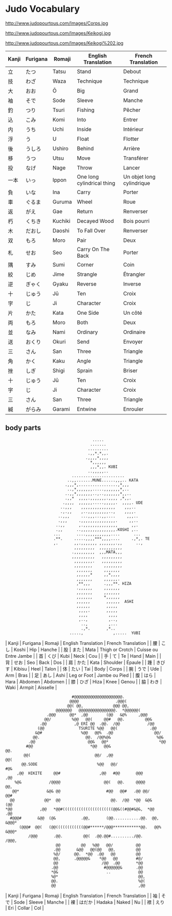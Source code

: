 # Judo Vocabulary

http://www.judopourtous.com/Images/Corps.jpg

http://www.judopourtous.com/Images/Keikogi.jpg

http://www.judopourtous.com/Images/Keikogi%202.jpg

| Kanji | Furigana | Romaji | English Translation | French Translation |
|-------|----------|--------|---------------------|--------------------|
| 立     | たつ       | Tatsu  | Stand               | Debout             |
| 技     | わざ       | Waza   | Technique           | Technique          |
| 大     | おお        | Ō      | Big                 | Grand              |
| 袖     | そで       | Sode   | Sleeve              | Manche             |
| 釣     | つり       | Tsuri  | Fishing             | Pêcher             |
| 込     | こみ       | Komi   | Into                | Entrer             |
| 内     | うち       | Uchi   | Inside              | Intérieur          |
| 浮     | う         | U      | Float               | Flotter            |
| 後     | うしろ     | Ushiro | Behind              | Arrière            |
| 移     | うつ       | Utsu   | Move                | Transférer         |
| 投     | なげ       | Nage   | Throw               | Lancer             |
| 一本     | いっ     | Ippon  | One long cylindrical thing | Un objet long cylindrique  |
| 負     | いな        | Ina    | Carry               | Porter             |
| 車     | ぐるま     | Guruma | Wheel               | Roue               |
| 返     | がえ       | Gae    | Return              | Renverser          |
| 朽     | くちき     | Kuchiki | Decayed Wood       | Bois pourri        |
| 木     | だおし     | Daoshi | To Fall Over        | Renverser          |
| 双     | もろ       | Moro   | Pair                | Deux               |
| 札     | せお       | Seo    | Carry On The Back   | Porter             |
| 隅     | すみ       | Sumi   | Corner              | Coin               |
| 絞     | じめ       | Jime   | Strangle            | Étrangler          |
| 逆     | ぎゃく     | Gyaku  | Reverse             | Inverse            |
| 十     | じゅう     | Jū     | Ten                 | Croix              |
| 字     | じ         | Ji     | Character           | Croix              |
| 片     | かた       | Kata   | One Side            | Un côté            |
| 両     | もろ       | Moro   | Both                | Deux               |
| 並     | なみ       | Nami   | Ordinary            | Ordinaire          |
| 送     | おくり     | Okuri  | Send                | Envoyer            |
| 三     | さん       | San    | Three               | Triangle           |
| 角     | かく       | Kaku   | Angle               | Triangle           |
| 挫     | しぎ       | Shigi  | Sprain              | Briser             |
| 十     | じゅう     | Jū     | Ten                 | Croix              |
| 字     | じ         | Ji     | Character           | Croix              |
| 三     | さん       | San    | Three               | Triangle           |
| 緘     | がらみ     | Garami | Entwine             | Enrouler           |


## body parts

```ascii
                                      .....                                        
                                     .......                                          
                                    .........                                   
                                    .,,*.*,,.                                   
                                   .,,,,*,,,,                                   
                                     *,,,,,,                                    
                                     ,,,*,,. KUBI                                   
                                    ..,,,,,..                                   
                             .......................                            
                           ..,,.......MUNE......,,,.. KATA                          
                          .,,,*,.................,*,,,                          
                           ..,*,,,,,,,.....,,,,,,,*,..                          
                          ..,,*,,,,,,,..,..,,,,,,,*,,..                         
                          .,,*  ,,,,.,,,,,,,.,,,, ,*,,.                         
                         .,,,,  ,,,,,,.....,,,,,.  ,,,,. UDE                       
                        ..,,,    ,,,,,,,,,,,,,,,    ,,,..                       
                        .,.,,    ,..,,,,,,,,,..,    ,,,,.                       
                       ..,,,     ...,,,...,,....     ,,,..                      
                       .,,,     .,,,,,,,,,,,,,,,.     ,,..                      
                      ..,,      ,.,,,,,,,,,,,,,,,      ,,.                      
                      .,,      ..,,,,,,,,,,,,,,,.KOSHI ,..                     
                     ...       ....,,,,,,,,,,,....      ...                     
                     .**.     .....,,,,***,,,,....     .,*,. TE                    
                     ,.       ,,.,,,,,,, ,,,,,,,.,,      ..,                    
                              ,,,,,,,,,  ,,,,,,,,,,                             
                             .,,,,,,,,,  ,,,MATA,,,                             
                             ,,,,,,,,,,   ,,,,,,,,,                             
                              ,,,,,,,,.   ,,,,,,,,,                             
                              ,,,,,,,,     ,,,,,,,,                             
                               ,,,,,,,     ,,,,,,,                              
                               ,,,,,,*     ,,*,,,,                              
                               ,,,,,,,     ,,,,,,.                              
                               ,**,,,      .,,,**. HIZA                             
                               .,,,,,,     ,,,,,,,                              
                               ,,,,,,,     ,,,,,,,                              
                               ,,,,,,,     *,,,,,,                              
                               ,,,,,,       ,,,,,,  ASHI                            
                               ,,,,,,       ,,,,,                               
                                ,,,,.       ,,,,,                               
                                ,,,,         ,,,,                               
                                ,..,         ,..,                               
                                 ..,         ,...                               
                                 .,*.       ,*..                                
                            .....,             ,.....  YUBI
```

| Kanji | Furigana | Romaji | English Translation | French Translation |
| 腰     | こし       | Koshi  | Hip                 | Hanche             |
| 股     | また       | Mata   | Thigh or Crotch     | Cuisse ou Entre Jambe  |
| 首     | くび       | Kubi   | Neck                | Cou                |
| 手     | て         | Te     | Hand                | Main               |
| 背     | せお       | Seo    | Back                | Dos                |
| 肩     | かた       | Kata   | Shoulder            | Épaule             |
| 踵     | きびす     | Kibisu | Heel                | Talon              |
| 体     | たい       | Tai    | Body                | Corps              |
| 腕     | うで       | Ude    | Arm                 | Bras               |
| 足     | あし       | Ashi   | Leg or Foot         | Jambe    ou Pied   |
| 腹     | はら       | Hara   | Abdomen             | Abdomen            |
| 膝     | ひざ       | Hiza   | Knee                | Genou              |
| 脇     | わき       | Waki   | Armpit              | Aisselle           |

```ascii
                             #@@@@@@@@@@@@@@@@@@@@@.                            
                            @@@@                .@@@(                           
                           @@( @@,             @@@ @@,                          
                      @@@@@@@   @@@@@@@@@@@@@@@@.  *@@@@@@(                     
                  .@@@      @@*  ,@@        (@@   &@%     ,@@@                  
                 @@/         %@@   @@(     @@#   @@.         @@&                
               .@@            ,@ ERI @@  .@@.  /@@            /@@               
              (@@               TSURITE %@@   @@(              .@@              
             &@#                 %@@   @@%  .@@                  @@/            
            @@.                    @@.  /@@%@&                    %@&           
          .@@                       @@&   @@*                      *@@          
         #@@                         *@@   @@&                       @@.        
        @@(                            @@/  ,@@                       @@(       
       @@.SODE                          %@@   @@/                      #@&      
     ,@@  HIKITE     @@#                 ,@@   #@@       @@@            ,@@     
    %@&            /@@@@                   @@(   @@.     @@@@             @@,   
   @@*            &@& @@                    #@@   @@#   .@@ @@/            @@#  
  @@             @@*  @@                      @@.  /@@  *@@  &@&            (@@ 
*@@            ,@@   *@@#((((((((((((((((((((((@@&((#@@#&@&,  *@@            .@@
  #@@@#       &@@  (@&           .@@,       (@@............@@.  @@,       &@@@* 
      (@@@#  @@(   (@@((((((((((((@@#******/@@@************@@.   @@%  &@@@*     
          /@@@       .@@.         @@(  .@@.@@#........../@@.      /@@@,         
                      @@         @@   %@@   @@/          @@                     
                     .@@       &@@   @@(@@   @@,         @@                     
                     %@/      @@.  *@@  .@@   @@         @@                     
                     @@,      .@@@@@&    *@@   @@        #@/                    
                     @@                   /@@  .@@       *@@                    
                    .@@                    #@@@@@@&      .@@                    
                    *@&                     ..            @@                    
                    %@*                                   @@,                   
                    @@.                                   %@(                   
                    @@                                    ,@@                   
```
| Kanji | Furigana | Romaji | English Translation | French Translation |
| 袖     | そで       | Sode   | Sleeve              | Manche             |
| 裸     | はだか     | Hadaka | Naked               | Nu                 |
| 襟     | えり       | Eri    | Collar              | Col                |


